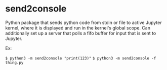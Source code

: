 # send2console

Python package that sends python code from stdin or file to active
Jupyter kernel, where it is displayed and run in the kernel's global
scope. Can additionally set up a server that polls a fifo buffer for
input that is sent to Jupyter.

Ex:

`$ python3 -m send2console "print(123)"`
`$ python3 -m send2console -f thing.py`

